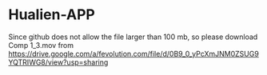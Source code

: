 # Hualien-APP
Since github does not allow the file larger than 100 mb, 
so please download Comp 1_3.mov from https://drive.google.com/a/fevolution.com/file/d/0B9_0_yPcXmJNM0ZSUG9YQTRIWG8/view?usp=sharing
